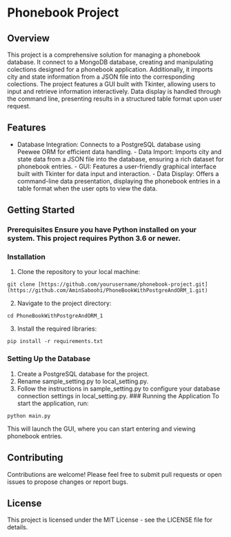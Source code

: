 # Phonebook Project 
## Overview 
This project is a comprehensive solution for managing a phonebook database. It connect to a MongoDB database, creating and manipulating colections designed for a phonebook application. Additionally, it imports city and state information from a JSON file into the corresponding colections. The project features a GUI built with Tkinter, allowing users to input and retrieve information interactively. Data display is handled through the command line, presenting results in a structured table format upon user request. 
## Features 
- Database Integration: Connects to a PostgreSQL database using Peewee ORM for efficient data handling. - Data Import: Imports city and state data from a JSON file into the database, ensuring a rich dataset for phonebook entries. - GUI: Features a user-friendly graphical interface built with Tkinter for data input and interaction. - Data Display: Offers a command-line data presentation, displaying the phonebook entries in a table format when the user opts to view the data. 
## Getting Started 
### Prerequisites Ensure you have Python installed on your system. This project requires Python 3.6 or newer. 
### Installation 
1. Clone the repository to your local machine:

```
git clone [https://github.com/yourusername/phonebook-project.git](https://github.com/AminSaboohi/PhoneBookWithPostgreAndORM_1.git)
```



2. Navigate to the project directory: 

```
cd PhoneBookWithPostgreAndORM_1
```

3. Install the required libraries:

```
pip install -r requirements.txt
```

### Setting Up the Database 
1. Create a PostgreSQL database for the project.
2. Rename sample_setting.py to local_setting.py.
3. Follow the instructions in sample_setting.py to configure your database connection settings in local_setting.py. ### Running the Application To start the application, run: 

```
python main.py
```

This will launch the GUI, where you can start entering and viewing phonebook entries. 
## Contributing
Contributions are welcome! Please feel free to submit pull requests or open issues to propose changes or report bugs. 
## License
This project is licensed under the MIT License - see the LICENSE file for details. 


